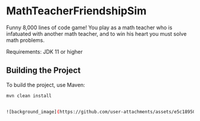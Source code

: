 ﻿# MathTeacherFriendshipSim
Funny 8,000 lines of code game! You play as a math teacher who is infatuated with another math teacher, and to win his heart you must solve math problems.

Requirements: JDK 11 or higher


## Building the Project
To build the project, use Maven:
```bash
mvn clean install


![background_image](https://github.com/user-attachments/assets/e5c18950-046c-485b-849a-07ecfa6a0e79)
